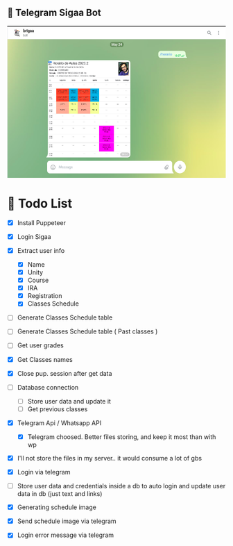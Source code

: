 ## 💬 Telegram Sigaa Bot

<img src="https://github.com/sostenesapollo/brigaa-bot/blob/master/telegram.png" height="350" />


# 📑 Todo List

- [x] Install Puppeteer
- [x] Login Sigaa
- [x] Extract user info 
    - [x] Name
    - [x] Unity
    - [x] Course
    - [x] IRA
    - [x] Registration
    - [x] Classes Schedule

- [ ] Generate Classes Schedule table
- [ ] Generate Classes Schedule table ( Past classes )
- [ ] Get user grades
- [x] Get Classes names
- [x] Close pup. session after get data

- [ ] Database connection
    - [ ] Store user data and update it
    - [ ] Get previous classes

- [x] Telegram Api / Whatsapp API
    - [x] Telegram choosed. Better files storing, and keep it most than with wp
- [x] I'll not store the files in my server.. it would consume a lot of gbs

- [x] Login via telegram
- [ ] Store user data and credentials inside a db to auto login and update user data in db (just text and links)
- [x] Generating schedule image
- [x] Send schedule image via telegram
- [x] Login error message via telegram

